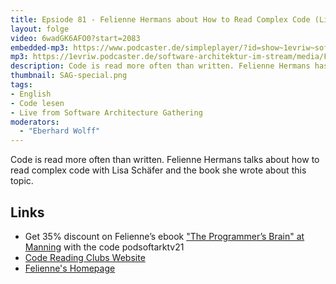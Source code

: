 ```yaml
---
title: Epsiode 81 - Felienne Hermans about How to Read Complex Code (Live from Software Architecture Gathering)
layout: folge
video: 6wadGK6AFO0?start=2083
embedded-mp3: https://www.podcaster.de/simpleplayer/?id=show~1evriw~software-architektur-im-stream~pod-d0e43ef2fe86877ed8b5f47014&v=1634213017
mp3: https://1evriw.podcaster.de/software-architektur-im-stream/media/FelienneHermansReadCode.mp3
description: Code is read more often than written. Felienne Hermans has written a book about how to read code.
thumbnail: SAG-special.png
tags:
- English
- Code lesen
- Live from Software Architecture Gathering
moderators:
  - "Eberhard Wolff"
---
```


Code is read more often than written. Felienne Hermans talks about how
to read complex code with Lisa Schäfer and the book she wrote about
this topic. 


## Links

* Get 35% discount on Felienne’s ebook ["The Programmer’s Brain" at
  Manning](https://www.manning.com/books/the-programmers-brain) with
  the code podsoftarktv21
* [Code Reading Clubs Website](https://codereading.club/)
* [Felienne's Homepage](http://felienne.com/)
